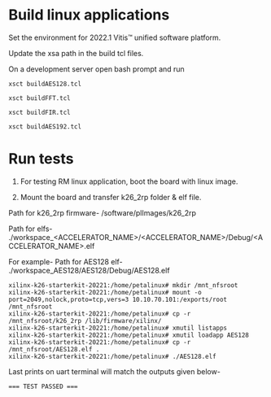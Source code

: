 # Build linux applications

Set the environment for 2022.1 Vitis™ unified software platform.

Update the xsa path in the build tcl files. 

On a development server open bash prompt and run 
```
xsct buildAES128.tcl

xsct buildFFT.tcl

xsct buildFIR.tcl

xsct buildAES192.tcl
```
# Run tests
1. For testing RM linux application, boot the board with linux image. 

2. Mount the board and transfer k26_2rp folder & elf file. 

Path for k26_2rp firmware- /software/plImages/k26_2rp 

Path for elfs- ./workspace_<ACCELERATOR_NAME>/<ACCELERATOR_NAME>/Debug/<ACCELERATOR_NAME>.elf

For example- Path for AES128 elf- ./workspace_AES128/AES128/Debug/AES128.elf 

```
xilinx-k26-starterkit-20221:/home/petalinux# mkdir /mnt_nfsroot
xilinx-k26-starterkit-20221:/home/petalinux# mount -o port=2049,nolock,proto=tcp,vers=3 10.10.70.101:/exports/root /mnt_nfsroot
xilinx-k26-starterkit-20221:/home/petalinux# cp -r /mnt_nfsroot/k26_2rp /lib/firmware/xilinx/ 
xilinx-k26-starterkit-20221:/home/petalinux# xmutil listapps
xilinx-k26-starterkit-20221:/home/petalinux# xmutil loadapp AES128
xilinx-k26-starterkit-20221:/home/petalinux# cp -r /mnt_nfsroot/AES128.elf .
xilinx-k26-starterkit-20221:/home/petalinux# ./AES128.elf 
```

Last prints on uart terminal will match the outputs given below-

```
=== TEST PASSED ===
```
